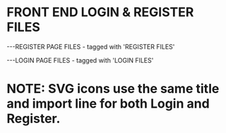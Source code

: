 # FRONT END LOGIN & REGISTER FILES
---REGISTER PAGE FILES - tagged with 'REGISTER FILES'


---LOGIN PAGE FILES - tagged with 'LOGIN FILES'
# NOTE: SVG icons use the same title and import line for both Login and Register.
